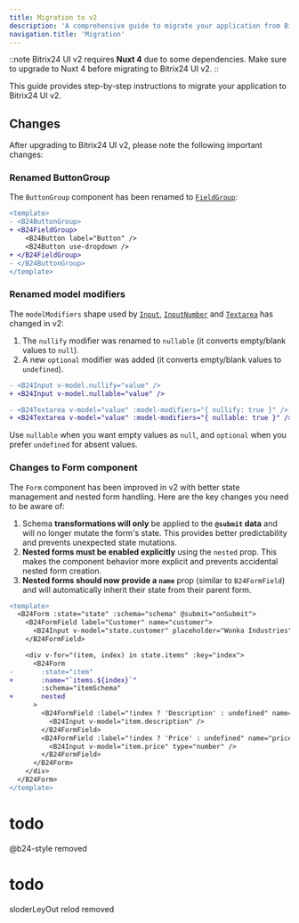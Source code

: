 ```yaml
---
title: Migration to v2
description: 'A comprehensive guide to migrate your application from Bitrix24 UI v1 to Bitrix24 UI v2.'
navigation.title: 'Migration'
---
```


::note
Bitrix24 UI v2 requires **Nuxt 4** due to some dependencies. Make sure to upgrade to Nuxt 4 before migrating to Bitrix24 UI v2.
::

This guide provides step-by-step instructions to migrate your application to Bitrix24 UI v2.

## Changes

After upgrading to Bitrix24 UI v2, please note the following important changes:

### Renamed ButtonGroup

The `ButtonGroup` component has been renamed to [`FieldGroup`](/docs/components/field-group/):

```diff
<template>
- <B24ButtonGroup>
+ <B24FieldGroup>
    <B24Button label="Button" />
    <B24Button use-dropdown />
+ </B24FieldGroup>
- </B24ButtonGroup>
</template>
```

### Renamed model modifiers

The `modelModifiers` shape used by [`Input`](/docs/components/input/), [`InputNumber`](/docs/components/input-number/) and [`Textarea`](/docs/components/textarea/) has changed in v2:

1. The `nullify` modifier was renamed to `nullable` (it converts empty/blank values to `null`).
2. A new `optional` modifier was added (it converts empty/blank values to `undefined`).

```diff
- <B24Input v-model.nullify="value" />
+ <B24Input v-model.nullable="value" />
```

```diff
- <B24Textarea v-model="value" :model-modifiers="{ nullify: true }" />
+ <B24Textarea v-model="value" :model-modifiers="{ nullable: true }" />
```

Use `nullable` when you want empty values as `null`, and `optional` when you prefer `undefined` for absent values.

### Changes to Form component

The `Form` component has been improved in v2 with better state management and nested form handling. Here are the key changes you need to be aware of:

1. Schema **transformations will only** be applied to the **`@submit` data** and will no longer mutate the form's state. This provides better predictability and prevents unexpected state mutations.
2. **Nested forms must be enabled explicitly** using the `nested` prop. This makes the component behavior more explicit and prevents accidental nested form creation.
3. **Nested forms should now provide a `name`** prop (similar to `B24FormField`) and will automatically inherit their state from their parent form.

```diff
<template>
  <B24Form :state="state" :schema="schema" @submit="onSubmit">
    <B24FormField label="Customer" name="customer">
      <B24Input v-model="state.customer" placeholder="Wonka Industries" />
    </B24FormField>

    <div v-for="(item, index) in state.items" :key="index">
      <B24Form
-       :state="item"
+       :name="`items.${index}`"
        :schema="itemSchema"
+       nested
      >
        <B24FormField :label="!index ? 'Description' : undefined" name="description">
          <B24Input v-model="item.description" />
        </B24FormField>
        <B24FormField :label="!index ? 'Price' : undefined" name="price">
          <B24Input v-model="item.price" type="number" />
        </B24FormField>
      </B24Form>
    </div>
  </B24Form>
</template>
```

# todo
@b24-style removed

# todo
sloderLeyOut relod removed
